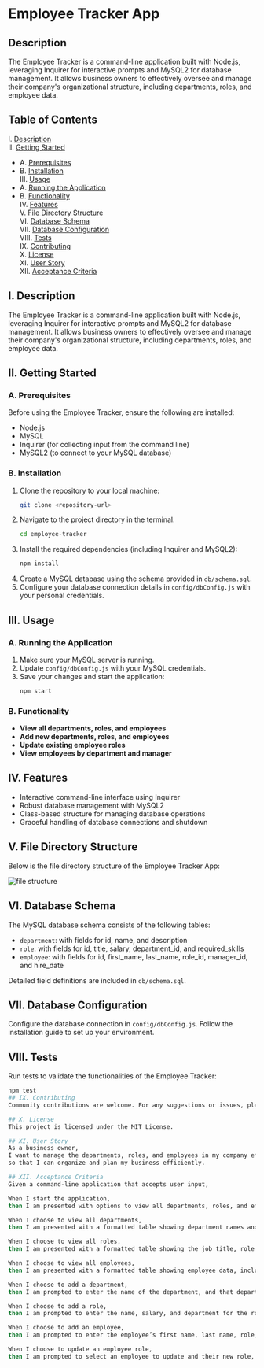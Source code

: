 # Employee Tracker App

## Description
The Employee Tracker is a command-line application built with Node.js, leveraging Inquirer for interactive prompts and MySQL2 for database management. It allows business owners to effectively oversee and manage their company's organizational structure, including departments, roles, and employee data.

## Table of Contents
I. [Description](#i-description)  
II. [Getting Started](#ii-getting-started)  
  - A. [Prerequisites](#a-prerequisites)  
  - B. [Installation](#b-installation)  
III. [Usage](#iii-usage)  
  - A. [Running the Application](#a-running-the-application)  
  - B. [Functionality](#b-functionality)  
IV. [Features](#iv-features)  
V. [File Directory Structure](#v-file-directory-structure)  
VI. [Database Schema](#vi-database-schema)  
VII. [Database Configuration](#vii-database-configuration)  
VIII. [Tests](#viii-tests)  
IX. [Contributing](#ix-contributing)  
X. [License](#x-license)  
XI. [User Story](#xi-user-story)  
XII. [Acceptance Criteria](#xii-acceptance-criteria)

## I. Description
The Employee Tracker is a command-line application built with Node.js, leveraging Inquirer for interactive prompts and MySQL2 for database management. It allows business owners to effectively oversee and manage their company's organizational structure, including departments, roles, and employee data.

## II. Getting Started

### A. Prerequisites
Before using the Employee Tracker, ensure the following are installed:
- Node.js
- MySQL
- Inquirer (for collecting input from the command line)
- MySQL2 (to connect to your MySQL database)

### B. Installation
1. Clone the repository to your local machine:
   ```bash
   git clone <repository-url>
2. Navigate to the project directory in the terminal:
   ```bash
   cd employee-tracker
3. Install the required dependencies (including Inquirer and MySQL2):
   ```bash
   npm install
4. Create a MySQL database using the schema provided in `db/schema.sql`.
5. Configure your database connection details in `config/dbConfig.js` with your personal credentials.

## III. Usage

### A. Running the Application
1. Make sure your MySQL server is running.
2. Update `config/dbConfig.js` with your MySQL credentials.
3. Save your changes and start the application:
   ```bash
   npm start

### B. Functionality
- **View all departments, roles, and employees**
- **Add new departments, roles, and employees**
- **Update existing employee roles**
- **View employees by department and manager**

## IV. Features
- Interactive command-line interface using Inquirer
- Robust database management with MySQL2
- Class-based structure for managing database operations
- Graceful handling of database connections and shutdown

## V. File Directory Structure
Below is the file directory structure of the Employee Tracker App:

![file structure](image.png)

## VI. Database Schema
The MySQL database schema consists of the following tables:

- `department`: with fields for id, name, and description
- `role`: with fields for id, title, salary, department_id, and required_skills
- `employee`: with fields for id, first_name, last_name, role_id, manager_id, and hire_date

Detailed field definitions are included in `db/schema.sql`.

## VII. Database Configuration
Configure the database connection in `config/dbConfig.js`. Follow the installation guide to set up your environment.

## VIII. Tests
Run tests to validate the functionalities of the Employee Tracker:

```bash
npm test
## IX. Contributing
Community contributions are welcome. For any suggestions or issues, please follow the contribution guidelines provided in [CONTRIBUTING.md](CONTRIBUTING.md).

## X. License
This project is licensed under the MIT License.

## XI. User Story
As a business owner,  
I want to manage the departments, roles, and employees in my company effectively  
so that I can organize and plan my business efficiently.

## XII. Acceptance Criteria
Given a command-line application that accepts user input,

When I start the application,  
then I am presented with options to view all departments, roles, and employees, add a department, add a role, add an employee, and update an employee role.

When I choose to view all departments,  
then I am presented with a formatted table showing department names and department IDs.

When I choose to view all roles,  
then I am presented with a formatted table showing the job title, role ID, the department that role belongs to, and the salary for that role.

When I choose to view all employees,  
then I am presented with a formatted table showing employee data, including employee IDs, first names, last names, job titles, departments, salaries, and managers that the employees report to.

When I choose to add a department,  
then I am prompted to enter the name of the department, and that department is added to the database.

When I choose to add a role,  
then I am prompted to enter the name, salary, and department for the role, and that role is added to the database.

When I choose to add an employee,  
then I am prompted to enter the employee’s first name, last name, role, and manager, and that employee is added to the database.

When I choose to update an employee role,  
then I am prompted to select an employee to update and their new role, and this information is updated in the database.
